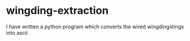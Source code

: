 # wingding-extraction
I have written a python program which converts the wired wingdingstings into ascii
